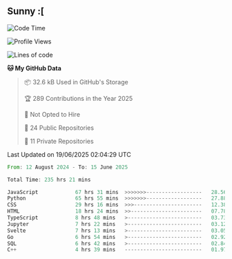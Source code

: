 ## Sunny :[

<!--START_SECTION:waka-->
![Code Time](http://img.shields.io/badge/Code%20Time-239%20hrs%2018%20mins-blue)

![Profile Views](http://img.shields.io/badge/Profile%20Views-1-blue)

![Lines of code](https://img.shields.io/badge/From%20Hello%20World%20I%27ve%20Written-283.9%20thousand%20lines%20of%20code-blue)

**🐱 My GitHub Data** 

> 📦 32.6 kB Used in GitHub's Storage 
 > 
> 🏆 289 Contributions in the Year 2025
 > 
> 🚫 Not Opted to Hire
 > 
> 📜 24 Public Repositories 
 > 
> 🔑 11 Private Repositories 
 > 

 Last Updated on 19/06/2025 02:04:29 UTC
<!--END_SECTION:waka-->

<!--START_SECTION:code-->

```rust
From: 12 August 2024 - To: 15 June 2025

Total Time: 235 hrs 21 mins

JavaScript            67 hrs 31 mins  >>>>>>>------------------   28.56 %
Python                65 hrs 55 mins  >>>>>>>------------------   27.88 %
CSS                   29 hrs 16 mins  >>>----------------------   12.38 %
HTML                  18 hrs 24 mins  >>-----------------------   07.78 %
TypeScript            8 hrs 48 mins   >------------------------   03.73 %
Jupyter               7 hrs 22 mins   >------------------------   03.12 %
Svelte                7 hrs 13 mins   >------------------------   03.05 %
Go                    6 hrs 54 mins   >------------------------   02.92 %
SQL                   6 hrs 42 mins   >------------------------   02.84 %
C++                   4 hrs 39 mins   -------------------------   01.97 %
```

<!--END_SECTION:code-->
